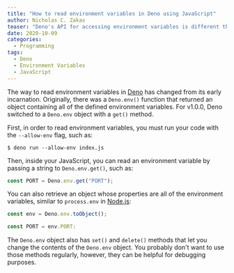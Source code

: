 ```yaml
---
title: "How to read environment variables in Deno using JavaScript"
author: Nicholas C. Zakas
teaser: "Deno's API for accessing environment variables is different than Node.js's API."
date: 2020-10-09
categories:
  - Programming
tags:
  - Deno
  - Environment Variables
  - JavaScript
---
```


The way to read environment variables in [Deno](https://deno.land) has changed from its early incarnation. Originally, there was a `Deno.env()` function that returned an object containing all of the defined environment variables. For v1.0.0, Deno switched to a `Deno.env` object with a `get()` method.

First, in order to read environment variables, you must run your code with the `--allow-env` flag, such as:

```
$ deno run --allow-env index.js
```

Then, inside your JavaScript, you can read an environment variable by passing a string to `Deno.env.get()`, such as:

```js
const PORT = Deno.env.get("PORT");
```

You can also retrieve an object whose properties are all of the environment variables, similar to `process.env` in [Node.js](https://nodejs.org):

```js
const env = Deno.env.toObject();

const PORT = env.PORT:
```

The `Deno.env` object also has `set()` and `delete()` methods that let you change the contents of the `Deno.env` object. You probably don't want to use those methods regularly, however, they can be helpful for debugging purposes.
